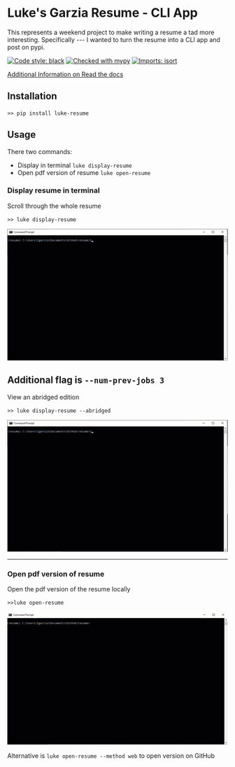 # Luke's Garzia Resume - CLI App

This represents a weekend project to make writing a resume a tad more interesting.
Specifically --- I wanted to turn the resume into a CLI app and post on pypi.

[![Code style: black](https://img.shields.io/badge/code%20style-black-000000.svg)](https://github.com/psf/black)
[![Checked with mypy](http://www.mypy-lang.org/static/mypy_badge.svg)](http://mypy-lang.org/)
[![Imports: isort](https://img.shields.io/badge/%20imports-isort-%231674b1?style=flat&labelColor=ef8336)](https://pycqa.github.io/isort/)

[Additional Information on Read the docs](https://luke-resume.readthedocs.io/en/latest/)

## Installation

```shell
>> pip install luke-resume
```

## Usage

There two commands:

- Display in terminal `luke display-resume`
- Open pdf version of resume `luke open-resume`

### Display resume in terminal

Scroll through the whole resume

```shell
>> luke display-resume
```

![Display Resume Example](https://github.com/lgarzia/resume/blob/main/docs/source/_static/luke_full_resume.gif)

## Additional flag is `--num-prev-jobs 3`

View an abridged edition

```shell
>> luke display-resume --abridged
```

![Display Abridged Resume](https://github.com/lgarzia/resume/blob/main/docs/source/_static/luke_display_abridged2.gif)

---

### Open pdf version of resume

Open the pdf version of the resume locally

```shell
>>luke open-resume
```

![Open PDF Resume](https://github.com/lgarzia/resume/blob/main/docs/source/_static/luke_open_resume.gif)

Alternative is `luke open-resume --method web` to open version on GitHub
